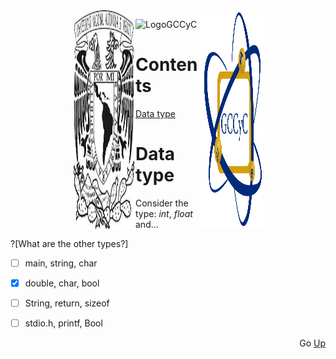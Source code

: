 
<img src="/figs/GCCYC.png" style="float: right; margin-right: 100px; width:100px" alt="Example" width="350" height="350"/>
<img src="/figs/logo-unam.png" style="float: left; margin-left: 100px; width:100px" alt="Example" width="350" height="350"/> 


![LogoGCCyC](/fig/GCCYC.png)


# Contents <a name="inicio"></a>

1. [Data type](#Data_type)



# Data type <a name="Data_type"></a>

Consider the type: _int_, _float_ and...

?[What are the other types?]
-[ ] main, string, char
-[x] double, char, bool
-[ ] String, return, sizeof
-[ ] stdio.h, printf, Bool



<div style="text-align: right"> 
Go <a href="#inicio">Up</a>
</div>




<!---
Clase:
![analog clase](/img/car_class.png)

Objetos:
![analog objeto1](/img/car_obj1.png)
![analog objeto2](/img/car_obj2.png)

```cpp
class MiClase
{
  //Aquí van los miembros de la clase: Variables y funciones
}; //NO olvidar el ;
```
Los objetos, tal como se había mencionado con anterioridad, son variables (instancias) del tipo de dato definido por una clase. Por tanto, los
objetos se pueden declarar al interior o por fuera de funciones, tal y como una variable local o global respectivamente. Pueden ser declarados
como miembros de otras clases, es decir al interior de otras clases. Luego, para declarar un objeto primero se utiliza el mobre de la clase a la
que pertenece el objeto seguido de un nombre para el objeto y de una lista opcional de inicialización entre paréntesis. Dicha lista se verá más
adelante.

```cpp
MiClase objetoGlobal;  //Declaración de un objeto global de la clase MiClase

int main()
{
	MiClase objetoLocal; //Declaración de un objeto local de la clase MiClase  
}
```
--->
